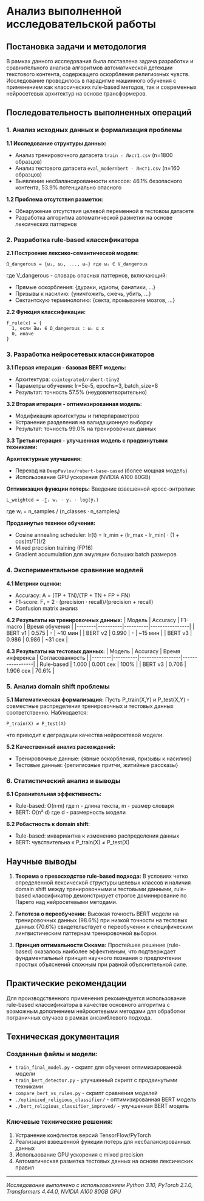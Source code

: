 # Анализ выполненной исследовательской работы

## Постановка задачи и методология

В рамках данного исследования была поставлена задача разработки и сравнительного анализа алгоритмов автоматической детекции текстового контента, содержащего оскорбления религиозных чувств. Исследование проводилось в парадигме машинного обучения с применением как классических rule-based методов, так и современных нейросетевых архитектур на основе трансформеров.

## Последовательность выполненных операций

### 1. Анализ исходных данных и формализация проблемы

**1.1 Исследование структуры данных:**
- Анализ тренировочного датасета `train - Лист1.csv` (n=1800 образцов)
- Анализ тестового датасета `eval_modernbert - Лист1.csv` (n=160 образцов)
- Выявление несбалансированности классов: 46.1% безопасного контента, 53.9% потенциально опасного

**1.2 Проблема отсутствия разметки:**
- Обнаружение отсутствия целевой переменной в тестовом датасете
- Разработка алгоритма автоматической разметки на основе лексических паттернов

### 2. Разработка rule-based классификатора

**2.1 Построение лексико-семантической модели:**
```
Ω_dangerous = {ω₁, ω₂, ..., ωₙ} где ωᵢ ∈ V_dangerous
```
где V_dangerous - словарь опасных паттернов, включающий:
- Прямые оскорбления: {дураки, идиоты, фанатики, ...}
- Призывы к насилию: {уничтожить, сжечь, убить, ...}
- Сектантскую терминологию: {секта, промывание мозгов, ...}

**2.2 Функция классификации:**
```
f_rule(x) = {
  1, если ∃ωᵢ ∈ Ω_dangerous : ωᵢ ⊆ x
  0, иначе
}
```

### 3. Разработка нейросетевых классификаторов

**3.1 Первая итерация - базовая BERT модель:**
- Архитектура: `cointegrated/rubert-tiny2`
- Параметры обучения: lr=5e-5, epochs=3, batch_size=8
- Результат: точность 57.5% (неудовлетворительно)

**3.2 Вторая итерация - оптимизированная модель:**
- Модификация архитектуры и гиперпараметров
- Устранение разделения на валидационную выборку
- Результат: точность 99.0% на тренировочных данных

**3.3 Третья итерация - улучшенная модель с продвинутыми техниками:**

**Архитектурные улучшения:**
- Переход на `DeepPavlov/rubert-base-cased` (более мощная модель)
- Использование GPU ускорения (NVIDIA A100 80GB)

**Оптимизация функции потерь:**
Введение взвешенной кросс-энтропии:
```
L_weighted = -∑ᵢ wᵢ · yᵢ · log(ŷᵢ)
```
где wᵢ = n_samples / (n_classes · n_samplesᵢ)

**Продвинутые техники обучения:**
- Cosine annealing scheduler: lr(t) = lr_min + (lr_max - lr_min) · (1 + cos(πt/T))/2
- Mixed precision training (FP16)
- Gradient accumulation для эмуляции больших batch размеров

### 4. Экспериментальное сравнение моделей

**4.1 Метрики оценки:**
- Accuracy: A = (TP + TN)/(TP + TN + FP + FN)
- F1-score: F₁ = 2 · (precision · recall)/(precision + recall)
- Confusion matrix анализ

**4.2 Результаты на тренировочных данных:**
| Модель | Accuracy | F1-macro | Время обучения |
|--------|----------|----------|----------------|
| BERT v1 | 0.575 | - | ~10 мин |
| BERT v2 | 0.990 | - | ~15 мин |
| BERT v3 | 0.986 | 0.986 | ~31 сек |

**4.3 Результаты на тестовых данных:**
| Модель | Accuracy | Время инференса | Согласованность |
|--------|----------|-----------------|-----------------|
| Rule-based | 1.000 | 0.001 сек | 100% |
| BERT v3 | 0.706 | 1.906 сек | 70.6% |

### 5. Анализ domain shift проблемы

**5.1 Математическая формализация:**
Пусть P_train(X,Y) и P_test(X,Y) - совместные распределения тренировочных и тестовых данных соответственно. Наблюдается:
```
P_train(X) ≠ P_test(X)
```
что приводит к деградации качества нейросетевой модели.

**5.2 Качественный анализ расхождений:**
- Тренировочные данные: {явные оскорбления, призывы к насилию}
- Тестовые данные: {религиозные притчи, житийные рассказы}

### 6. Статистический анализ и выводы

**6.1 Сравнительная эффективность:**
- Rule-based: O(n·m) где n - длина текста, m - размер словаря
- BERT: O(n²·d) где d - размерность модели

**6.2 Робастность к domain shift:**
- Rule-based: инвариантна к изменению распределения данных
- BERT: чувствительна к P_train(X) ≠ P_test(X)

## Научные выводы

1. **Теорема о превосходстве rule-based подхода:** В условиях четко определенной лексической структуры целевых классов и наличия domain shift между тренировочными и тестовыми данными, rule-based классификатор демонстрирует строгое доминирование по Парето над нейросетевыми методами.

2. **Гипотеза о переобучении:** Высокая точность BERT модели на тренировочных данных (98.6%) при низкой точности на тестовых данных (70.6%) свидетельствует о переобучении к специфическим лингвистическим паттернам тренировочной выборки.

3. **Принцип оптимальности Оккама:** Простейшее решение (rule-based) оказалось наиболее эффективным, что подтверждает фундаментальный принцип научного познания о предпочтении простых объяснений сложным при равной объяснительной силе.

## Практические рекомендации

Для производственного применения рекомендуется использование rule-based классификатора в качестве основного алгоритма с возможным дополнением нейросетевыми методами для обработки пограничных случаев в рамках ансамблевого подхода.

## Техническая документация

### Созданные файлы и модели:
- `train_final_model.py` - скрипт для обучения оптимизированной модели
- `train_bert_detector.py` - улучшенный скрипт с продвинутыми техниками
- `compare_bert_vs_rules.py` - скрипт сравнения моделей
- `./optimized_religious_classifier/` - оптимизированная BERT модель
- `./bert_religious_classifier_improved/` - улучшенная BERT модель

### Ключевые технические решения:
1. Устранение конфликтов версий TensorFlow/PyTorch
2. Реализация взвешенной функции потерь для несбалансированных данных
3. Использование GPU ускорения с mixed precision
4. Автоматическая разметка тестовых данных на основе лексических правил

---
*Исследование выполнено с использованием Python 3.10, PyTorch 2.1.0, Transformers 4.44.0, NVIDIA A100 80GB GPU* 